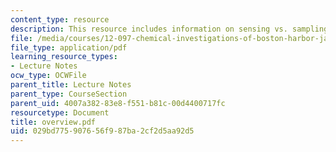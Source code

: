 ```yaml
---
content_type: resource
description: This resource includes information on sensing vs. sampling, and sensors.
file: /media/courses/12-097-chemical-investigations-of-boston-harbor-january-iap-2006/029bd775907656f987ba2cf2d5aa92d5_overview.pdf
file_type: application/pdf
learning_resource_types:
- Lecture Notes
ocw_type: OCWFile
parent_title: Lecture Notes
parent_type: CourseSection
parent_uid: 4007a382-83e8-f551-b81c-00d4400717fc
resourcetype: Document
title: overview.pdf
uid: 029bd775-9076-56f9-87ba-2cf2d5aa92d5
---
```

